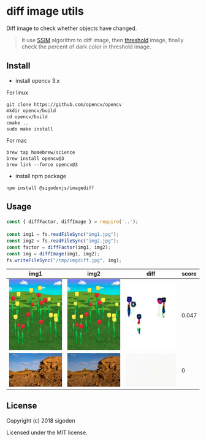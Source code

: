# diff image utils

Diff image to check whether objects have changed.

> It use [SSIM](https://en.wikipedia.org/wiki/Structural_similarity) algorithm to diff image, then [threshold](<https://en.wikipedia.org/wiki/Thresholding_(image_processing)>) image, finally check the percent of dark color in threshold image.

## Install

- install opencv 3.x

For linux

```
git clone https://github.com/opencv/opencv
mkdir opencv/build
cd opencv/build
cmake ..
sudo make install
```

For mac

```
brew tap homebrew/science
brew install opencv@3
brew link --force opencv@3
```

- install npm package

```
npm install @sigodenjs/imagediff
```

## Usage

```js
const { diffFactor, diffImage } = require('..');

const img1 = fs.readFileSync("img1.jpg");
const img2 = fs.readFileSync("img2.jpg");
const factor = diffFactor(img1, img2);
const img = diffImage(img1, img2);
fs.writeFileSync("/tmp/imgdiff.jpg", img);
```

| img1                        | img2                        | diff                       | score |
| --------------------------- | --------------------------- | -------------------------- | ----- |
| ![pic1](example/pic1.jpg)   | ![pic2](example/pic2.jpg)   | ![pic1](doc/picdiff.jpg)   | 0.047 |
| ![view1](example/view1.jpg) | ![view2](example/view2.jpg) | ![view1](doc/viewdiff.jpg) | 0     |

## License

Copyright (c) 2018 sigoden

Licensed under the MIT license.